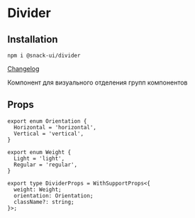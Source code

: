 # Divider

## Installation
`npm i @snack-ui/divider`

[Changelog](./CHANGELOG.md)

Компонент для визуального отделения групп компонентов

## Props

```tsx
export enum Orientation {
  Horizontal = 'horizontal',
  Vertical = 'vertical',
}

export enum Weight {
  Light = 'light',
  Regular = 'regular',
}

export type DividerProps = WithSupportProps<{
  weight: Weight;
  orientation: Orientation;
  className?: string;
}>;
```
